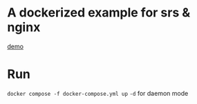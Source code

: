 A dockerized example for srs & nginx
========

[demo](https://jsfiddle.net/ejjsxqsb/)


Run
===========
`docker compose -f docker-compose.yml up`
`-d` for daemon mode
